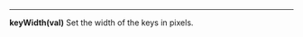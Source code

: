 <a name="keyWidth"><h3 style="padding-top: 40px; margin-top: 40px;"></h3></a>
_____________________________
**keyWidth(val)** Set the width of the keys in pixels.

<!--UPDATE WIDGET_IN_CSOUND
    SIdent sprintf "keyWidth(%d) ", 20+rnd(20)
    SIdentifier strcat SIdentifier, SIdent
-->